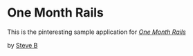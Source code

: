 # One Month Rails

This is the pinteresting sample application for
[*One Month Rails*](http://onemonthrails.com)

by [Steve B](http://www.twitter.com/sdsb110)
